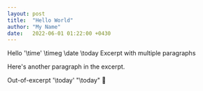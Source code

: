 ```yaml
---
layout: post
title:  "Hello World"
author: "My Name"
date:   2022-06-01 01:22:00 +0430
---
```

Hello
'\time'
\timeg
\date
\today
Excerpt with multiple paragraphs

Here's another paragraph in the excerpt.
<!--more-->
Out-of-excerpt
'\today'
"\today"
🥇

